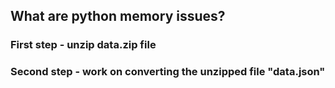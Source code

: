 ## What are python memory issues?

### First step - unzip data.zip file
### Second step - work on converting the unzipped file "data.json"